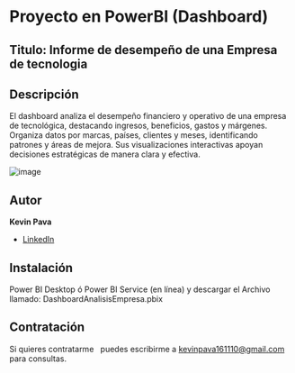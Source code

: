 # Proyecto en PowerBI (Dashboard)

## Titulo: Informe de desempeño de  una Empresa de tecnologia

## Descripción
El dashboard analiza el desempeño financiero y operativo de una empresa de tecnológica, destacando ingresos, beneficios, gastos y márgenes. Organiza datos por marcas, países, clientes y meses, identificando patrones y áreas de mejora. Sus visualizaciones interactivas apoyan decisiones estratégicas de manera clara y efectiva.

![image](https://github.com/user-attachments/assets/deaba3fa-08cd-4664-9cf7-1c3441fdcf17)


## Autor
**Kevin Pava**

* [LinkedIn](https://www.linkedin.com/in/kevin-alexander-pava-león-a31238246/)

## Instalación
Power BI Desktop ó Power BI Service (en línea)
y descargar el Archivo llamado: DashboardAnalisisEmpresa.pbix

## Contratación
Si quieres contratarme    
puedes escribirme a kevinpava161110@gmail.com para consultas.


